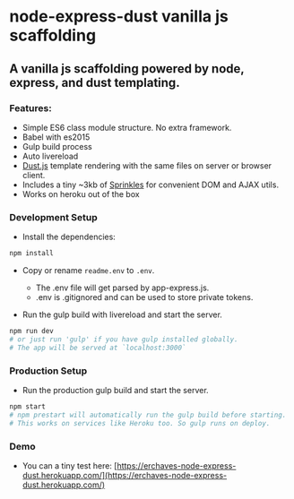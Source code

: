 # node-express-dust vanilla js scaffolding

## A vanilla js scaffolding powered by node, express, and dust templating.

### Features:
- Simple ES6 class module structure. No extra framework.
- Babel with es2015
- Gulp build process
- Auto livereload
- [Dust.js](http://www.dustjs.com/) template rendering with the same files on server or browser client.
- Includes a tiny ~3kb of [Sprinkles](https://www.npmjs.com/package/@erchaves/sprinkles) for convenient DOM and AJAX utils.
- Works on heroku out of the box

### Development Setup

- Install the dependencies:
```bash
npm install
```
- Copy or rename `readme.env` to `.env`.
	- The .env file will get parsed by app-express.js.
	- .env is .gitignored and can be used to store private tokens.


- Run the gulp build with livereload and start the server.
```bash
npm run dev
# or just run 'gulp' if you have gulp installed globally.
# The app will be served at `localhost:3000`
```

### Production Setup
- Run the production gulp build and start the server.
```bash
npm start
# npm prestart will automatically run the gulp build before starting.
# This works on services like Heroku too. So gulp runs on deploy.
```

### Demo
- You can a tiny test here: [https://erchaves-node-express-dust.herokuapp.com/](https://erchaves-node-express-dust.herokuapp.com/)
